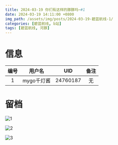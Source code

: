 ```yaml
---
title: 2024-03-19 你们有这样的豚豚吗~#1
date: 2024-03-19 14:11:00 +0800
img_path: /assets/img/posts/2024-03-19-碧蓝航线-1/
categories: [碧蓝航线, b站]
tags: [碧蓝航线, 河豚]
---
```


# 信息

| 编号 |   用户名   |   UID    | 备注 |
| :--: | :--------: | :------: | :--: |
|  1   | mygo千灯酱 | 24760187 |  无  |

# 留档

![1](1.jpg)

![2](2.jpg)

![3](3.jpg)